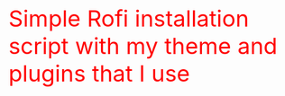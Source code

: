 <div style="color:red;font-size:40px;">
Simple Rofi installation script with my theme and plugins that I use
<div>
